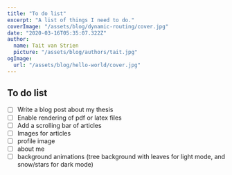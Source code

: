 ```yaml
---
title: "To do list"
excerpt: "A list of things I need to do."
coverImage: "/assets/blog/dynamic-routing/cover.jpg"
date: "2020-03-16T05:35:07.322Z"
author:
  name: Tait van Strien
  picture: "/assets/blog/authors/tait.jpg"
ogImage:
  url: "/assets/blog/hello-world/cover.jpg"
---
```


## To do list
- [ ] Write a blog post about my thesis
- [ ] Enable rendering of pdf or latex files
- [ ] Add a scrolling bar of articles
- [ ] Images for articles
- [ ] profile image
- [ ] about me
- [ ] background animations (tree background with leaves for light mode, and snow/stars for dark mode)
